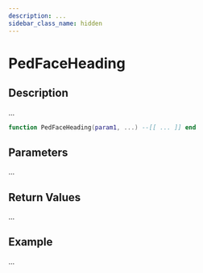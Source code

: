 ```yaml
---
description: ...
sidebar_class_name: hidden
---
```


# PedFaceHeading

## Description

...

```lua
function PedFaceHeading(param1, ...) --[[ ... ]] end
```

## Parameters

...

## Return Values

...

## Example

...

